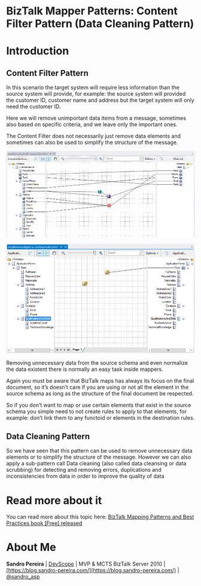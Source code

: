 # BizTalk Mapper Patterns: Content Filter Pattern (Data Cleaning Pattern)

# Introduction

## Content Filter Pattern
In this scenario the target system will require less information than the source system will provide, for example: the source system will provided the customer ID, customer name and address but the target system will only need the customer ID.

Here we will remove unimportant data items from a message, sometimes also based on specific criteria, and we leave only the important ones.

The Content Filter does not necessarily just remove data elements and sometimes can also be used to simplify the structure of the message.

![Content Filter Pattern](media/BizTalk-Mapper-Patterns-Content-Filter-Pattern.png)

![Data Cleaning Pattern](media/BizTalk-Mapper-Patterns-Data-Cleaning-Pattern.png)

Removing unnecessary data from the source schema and even normalize the data existent there is normally an easy task inside mappers.

Again you must be aware that BizTalk maps has always its focus on the final document, so it’s doesn’t care if you are using or not all the element in the source schema as long as the structure of the final document be respected.

So if you don’t want to map or use certain elements that exist in the source schema you simple need to not create rules to apply to that elements, for example: don’t link them to any functoid or elements in the destination rules.

## Data Cleaning Pattern
So we have seen that this pattern can be used to remove unnecessary data elements or to simplify the structure of the message. However we can also apply a sub-pattern call Data cleaning (also called data cleansing or data scrubbing) for detecting and removing errors, duplications and inconsistencies from data in order to improve the quality of data
 
# Read more about it
You can read more about this topic here: [BizTalk Mapping Patterns and Best Practices book [Free] released](https://blog.sandro-pereira.com/2014/09/28/biztalk-mapping-patterns-and-best-practices-book-free-released/)

# About Me
**Sandro Pereira** | [DevScope](http://www.devscope.net/) | MVP & MCTS BizTalk Server 2010 | [https://blog.sandro-pereira.com/](https://blog.sandro-pereira.com/) | [@sandro_asp](https://twitter.com/sandro_asp)

